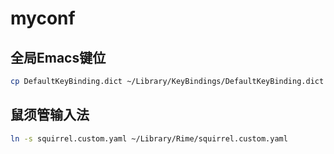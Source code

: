 myconf
======

## 全局Emacs键位

```bash
cp DefaultKeyBinding.dict ~/Library/KeyBindings/DefaultKeyBinding.dict
```

## 鼠须管输入法

```bash
ln -s squirrel.custom.yaml ~/Library/Rime/squirrel.custom.yaml
```